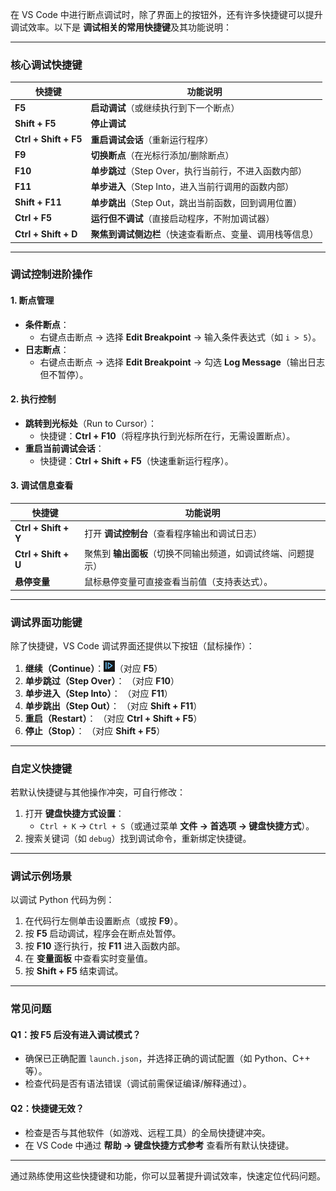 在 VS Code 中进行断点调试时，除了界面上的按钮外，还有许多快捷键可以提升调试效率。以下是 **调试相关的常用快捷键**及其功能说明：

---

### **核心调试快捷键**

|快捷键|功能说明|
|--|--|
|**F5**|**启动调试**（或继续执行到下一个断点）|
|**Shift + F5**|**停止调试**|
|**Ctrl + Shift + F5**|**重启调试会话**（重新运行程序）|
|**F9**|**切换断点**（在光标行添加/删除断点）|
|**F10**|**单步跳过**（Step Over，执行当前行，不进入函数内部）|
|**F11**|**单步进入**（Step Into，进入当前行调用的函数内部）|
|**Shift + F11**|**单步跳出**（Step Out，跳出当前函数，回到调用位置）|
|**Ctrl + F5**|**运行但不调试**（直接启动程序，不附加调试器）|
|**Ctrl + Shift + D**|**聚焦到调试侧边栏**（快速查看断点、变量、调用栈等信息）|

---

### **调试控制进阶操作**

#### **1. 断点管理**

- **条件断点**：
  - 右键点击断点 → 选择 **Edit Breakpoint** → 输入条件表达式（如 `i > 5`）。
- **日志断点**：
  - 右键点击断点 → 选择 **Edit Breakpoint** → 勾选 **Log Message**（输出日志但不暂停）。

#### **2. 执行控制**

- **跳转到光标处**（Run to Cursor）：
  - 快捷键：**Ctrl + F10**（将程序执行到光标所在行，无需设置断点）。
- **重启当前调试会话**：
  - 快捷键：**Ctrl + Shift + F5**（快速重新运行程序）。

#### **3. 调试信息查看**

|快捷键|功能说明|
|--|--|
|**Ctrl + Shift + Y**|打开 **调试控制台**（查看程序输出和调试日志）|
|**Ctrl + Shift + U**|聚焦到 **输出面板**（切换不同输出频道，如调试终端、问题提示）|
|**悬停变量**|鼠标悬停变量可直接查看当前值（支持表达式）。|

---

### **调试界面功能键**

除了快捷键，VS Code 调试界面还提供以下按钮（鼠标操作）：

1. **继续（Continue）**：<img src="pic/5104a5c7addb4f8062f513204c81394a.png" alt="截图" style="zoom:50%;" />（对应 **F5**）
2. **单步跳过（Step Over）**：<img src="https://img.icons8.com/fluency/48/step-over.png" alt="" style="zoom:50%;" /> （对应 **F10**）
3. **单步进入（Step Into）**：<img src="https://img.icons8.com/fluency/48/step-into.png" alt="" style="zoom:50%;" /> （对应 **F11**）
4. **单步跳出（Step Out）**：<img src="https://img.icons8.com/fluency/48/step-out.png" alt="" style="zoom:50%;" /> （对应 **Shift + F11**）
5. **重启（Restart）**：<img src="https://img.icons8.com/fluency/48/restart.png" alt="" style="zoom:50%;" /> （对应 **Ctrl + Shift + F5**）
6. **停止（Stop）**：<img src="https://img.icons8.com/fluency/48/stop.png" alt="" style="zoom:50%;" /> （对应 **Shift + F5**）

---

### **自定义快捷键**

若默认快捷键与其他操作冲突，可自行修改：

1. 打开 **键盘快捷方式设置**：  
   - `Ctrl + K` → `Ctrl + S`（或通过菜单 **文件 → 首选项 → 键盘快捷方式**）。
2. 搜索关键词（如 `debug`）找到调试命令，重新绑定快捷键。

---

### **调试示例场景**

以调试 Python 代码为例：

1. 在代码行左侧单击设置断点（或按 **F9**）。
2. 按 **F5** 启动调试，程序会在断点处暂停。
3. 按 **F10** 逐行执行，按 **F11** 进入函数内部。
4. 在 **变量面板** 中查看实时变量值。
5. 按 **Shift + F5** 结束调试。

---

### **常见问题**

#### **Q1：按 F5 后没有进入调试模式？**

- 确保已正确配置 `launch.json`，并选择正确的调试配置（如 Python、C++ 等）。
- 检查代码是否有语法错误（调试前需保证编译/解释通过）。

#### **Q2：快捷键无效？**

- 检查是否与其他软件（如游戏、远程工具）的全局快捷键冲突。
- 在 VS Code 中通过 **帮助 → 键盘快捷方式参考** 查看所有默认快捷键。

---

通过熟练使用这些快捷键和功能，你可以显著提升调试效率，快速定位代码问题。
